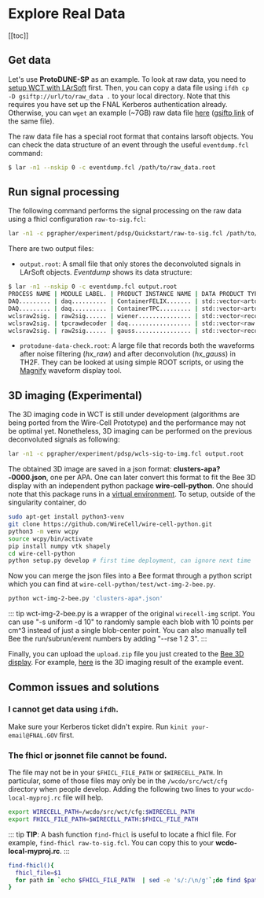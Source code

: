 # Explore Real Data

[[toc]]

## Get data
Let's use **ProtoDUNE-SP** as an example. To look at raw data, you need to [setup WCT with LArSoft](/workflow.html#setup-wct-with-larsoft) first. Then, you can copy a data file using `ifdh cp -D gsiftp://url/to/raw_data .` to your local directory. Note that this requires you have set up the FNAL Kerberos authentication already. Otherwise, you can `wget` an example (\~7GB) raw data file [here](https://www.phy.bnl.gov/~wgu/wire-cell-tutorial/data/np04_raw_run005145_0022_dl10.root) ([gsiftp link](gsiftp://fndca1.fnal.gov:2811/pnfs/fnal.gov/usr/dune/tape_backed/dunepro/protodune/np04/beam/detector/None/raw/06/61/29/25/np04_raw_run005145_0022_dl10.root) of the same file).

The raw data file has a special root format that contains larsoft objects. You can check the data structure of an event through the useful `eventdump.fcl` command:
```bash
$ lar -n1 --nskip 0 -c eventdump.fcl /path/to/raw_data.root
```

## Run signal processing
The following command performs the signal processing on the raw data using a fhicl configuration `raw-to-sig.fcl`:
```bash
lar -n1 -c pgrapher/experiment/pdsp/Quickstart/raw-to-sig.fcl /path/to/raw_data.root
```

There are two output files:

- `output.root`: A small file that only stores the deconvoluted signals in LArSoft objects. *Eventdump* shows its data structure:

```bash
$ lar -n1 --nskip 0 -c eventdump.fcl output.root
PROCESS NAME | MODULE LABEL. | PRODUCT INSTANCE NAME | DATA PRODUCT TYPE............ | .SIZE
DAQ......... | daq.......... | ContainerFELIX....... | std::vector<artdaq::Fragment> | ....?
DAQ......... | daq.......... | ContainerTPC......... | std::vector<artdaq::Fragment> | ....?
wclsraw2sig. | raw2sig...... | wiener............... | std::vector<recob::Wire>..... | 15360
wclsraw2sig. | tpcrawdecoder | daq.................. | std::vector<raw::RawDigit>... | ....?
wclsraw2sig. | raw2sig...... | gauss................ | std::vector<recob::Wire>..... | 15360
```

- `protodune-data-check.root`: A large file that records both the waveforms after noise filtering (*hx_raw*) and after deconvolution (*hx_gauss*) in TH2F. They can be looked at using simple ROOT scripts, or using the [Magnify](https://github.com/BNLIF/Magnify-protodune) waveform display tool.

## 3D imaging (Experimental)

The 3D imaging code in WCT is still under development (algorithms are being ported from the Wire-Cell Prototype) and the performance may not be optimal yet. Nonetheless, 3D imaging can be performed on the previous deconvoluted signals as following:
```bash
lar -n1 -c pgrapher/experiment/pdsp/wcls-sig-to-img.fcl output.root
```
The obtained 3D image are saved in a json format: **clusters-apa?-0000.json**, one per APA. One can later convert this format to fit the Bee 3D display with an independent python package **wire-cell-python**. One should note that this package runs in a [virtual environment](https://docs.python.org/3/library/venv.html). To setup, outside of the singularity container, do
```bash
sudo apt-get install python3-venv
git clone https://github.com/WireCell/wire-cell-python.git
python3 -m venv wcpy
source wcpy/bin/activate
pip install numpy vtk shapely
cd wire-cell-python
python setup.py develop # first time deployment, can ignore next time
```

Now you can merge the json files into a Bee format through a python script which you can find at `wire-cell-python/test/wct-img-2-bee.py`.
```bash
python wct-img-2-bee.py 'clusters-apa*.json'
```

::: tip
wct-img-2-bee.py is a wrapper of the original `wirecell-img` script. You can use "-s uniform -d 10" to randomly sample each blob with 10 points per cm^3 instead of just a single blob-center point. You can also manually tell Bee the run/subrun/event numbers by adding "--rse 1 2 3".
:::

Finally, you can upload the `upload.zip` file you just created to the [Bee 3D display](https://www.phy.bnl.gov/twister/bee). For example, [here](https://www.phy.bnl.gov/twister/bee/set/f3ee077a-756d-4aa8-bb29-cb5bdfb4cedf/event/0/) is the 3D imaging result of the example event.

## Common issues and solutions

### I cannot get data using `ifdh`.
Make sure your Kerberos ticket didn't expire. Run `kinit your-email@FNAL.GOV` first.

### The fhicl or jsonnet file cannot be found.
The file may not be in your `$FHICL_FILE_PATH` or `$WIRECELL_PATH`. In particular, some of those files may only be in the `/wcdo/src/wct/cfg` directory when people develop. Adding the following two lines to your `wcdo-local-myproj.rc` file will help.
```bash
export WIRECELL_PATH=/wcdo/src/wct/cfg:$WIRECELL_PATH
export FHICL_FILE_PATH=$WIRECELL_PATH:$FHICL_FILE_PATH
```
::: tip
**TIP**: A bash function `find-fhicl` is useful to locate a fhicl file. For example, `find-fhicl raw-to-sig.fcl`. You can copy this to your **wcdo-local-myproj.rc**.
:::
```bash
find-fhicl(){
  fhicl_file=$1
  for path in `echo $FHICL_FILE_PATH  | sed -e 's/:/\n/g'`;do find $path -name "$fhicl_file"  2>/dev/null;done
}
```


<!--
For a comparison, this is the reconstruction from pandora
https://www.phy.bnl.gov/twister/bee/set/protodune-gallery/event/0/
-->


<!-- ## how to write some new code in dfp (for example:  print out detector geometry)?
## how to simulate a simple track?
## how to simulate a real event with input from g4? -->